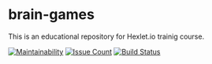 # brain-games

This is an educational repository for Hexlet.io trainig course.

[![Maintainability](https://api.codeclimate.com/v1/badges/a99a88d28ad37a79dbf6/maintainability)](https://codeclimate.com/github/jeks0n/project-lvl1-s438/maintainability)
[![Issue Count](https://codeclimate.com/github/hexlet-boilerplates/javascript-package/badges/issue_count.svg)](https://codeclimate.com/github/jeks0n/project-lvl1-s438/javascript-package)
[![Build Status](https://travis-ci.org/jeks0n/project-lvl1-s438.svg?branch=master)](https://travis-ci.org/jeks0n/project-lvl1-s438)